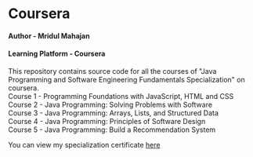 # Coursera
#### Author - Mridul Mahajan
#### Learning Platform - Coursera
This repository contains source code for all the courses of "Java Programming and Software Engineering Fundamentals Specialization" on coursera.   
Course 1 - Programming Foundations with JavaScript, HTML and CSS   
Course 2 - Java Programming: Solving Problems with Software   
Course 3 - Java Programming: Arrays, Lists, and Structured Data   
Course 4 - Java Programming: Principles of Software Design   
Course 5 - Java Programming: Build a Recommendation System   

You can view my specialization certificate [here](https://www.coursera.org/account/accomplishments/specialization/certificate/HD9725L3XTQS)

